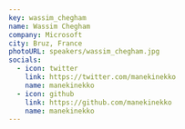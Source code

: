 ```yaml
---
key: wassim_chegham
name: Wassim Chegham
company: Microsoft
city: Bruz, France
photoURL: speakers/wassim_chegham.jpg
socials:
  - icon: twitter
    link: https://twitter.com/manekinekko
    name: manekinekko
  - icon: github
    link: https://github.com/manekinekko
    name: manekinekko
---
```


